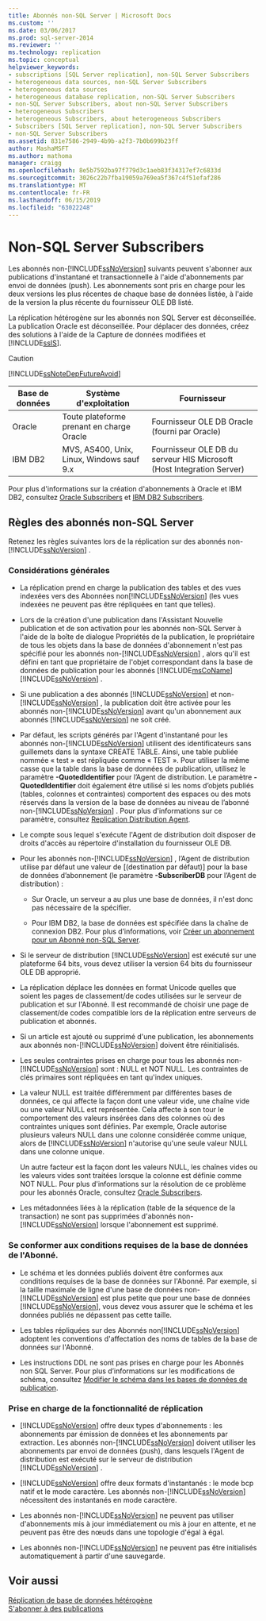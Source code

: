 ```yaml
---
title: Abonnés non-SQL Server | Microsoft Docs
ms.custom: ''
ms.date: 03/06/2017
ms.prod: sql-server-2014
ms.reviewer: ''
ms.technology: replication
ms.topic: conceptual
helpviewer_keywords:
- subscriptions [SQL Server replication], non-SQL Server Subscribers
- heterogeneous data sources, non-SQL Server Subscribers
- heterogeneous data sources
- heterogeneous database replication, non-SQL Server Subscribers
- non-SQL Server Subscribers, about non-SQL Server Subscribers
- heterogeneous Subscribers
- heterogeneous Subscribers, about heterogeneous Subscribers
- Subscribers [SQL Server replication], non-SQL Server Subscribers
- non-SQL Server Subscribers
ms.assetid: 831e7586-2949-4b9b-a2f3-7b0b699b23ff
author: MashaMSFT
ms.author: mathoma
manager: craigg
ms.openlocfilehash: 8e5b7592ba97f779d3c1aeb83f34317ef7c6833d
ms.sourcegitcommit: 3026c22b7fba19059a769ea5f367c4f51efaf286
ms.translationtype: MT
ms.contentlocale: fr-FR
ms.lasthandoff: 06/15/2019
ms.locfileid: "63022248"
---
```

# <a name="non-sql-server-subscribers"></a>Non-SQL Server Subscribers
  Les abonnés non-[!INCLUDE[ssNoVersion](../../../includes/ssnoversion-md.md)] suivants peuvent s'abonner aux publications d'instantané et transactionnelle à l'aide d'abonnements par envoi de données (push). Les abonnements sont pris en charge pour les deux versions les plus récentes de chaque base de données listée, à l'aide de la version la plus récente du fournisseur OLE DB listé.  
  
 La réplication hétérogène sur les abonnés non SQL Server est déconseillée. La publication Oracle est déconseillée. Pour déplacer des données, créez des solutions à l'aide de la Capture de données modifiées et [!INCLUDE[ssIS](../../../includes/ssis-md.md)].  
  
> [!CAUTION]  
>  [!INCLUDE[ssNoteDepFutureAvoid](../../../includes/ssnotedepfutureavoid-md.md)]  
  
|Base de données|Système d'exploitation|Fournisseur|  
|--------------|----------------------|--------------|  
|Oracle|Toute plateforme prenant en charge Oracle|Fournisseur OLE DB Oracle (fourni par Oracle)|  
|IBM DB2|MVS, AS400, Unix, Linux, Windows sauf 9.x|Fournisseur OLE DB du serveur HIS Microsoft (Host Integration Server)|  
  
 Pour plus d'informations sur la création d'abonnements à Oracle et IBM DB2, consultez [Oracle Subscribers](oracle-subscribers.md) et [IBM DB2 Subscribers](ibm-db2-subscribers.md).  
  
## <a name="considerations-for-non-sql-server-subscribers"></a>Règles des abonnés non-SQL Server  
 Retenez les règles suivantes lors de la réplication sur des abonnés non-[!INCLUDE[ssNoVersion](../../../includes/ssnoversion-md.md)] .  
  
### <a name="general-considerations"></a>Considérations générales  
  
-   La réplication prend en charge la publication des tables et des vues indexées vers des Abonnées non[!INCLUDE[ssNoVersion](../../../includes/ssnoversion-md.md)] (les vues indexées ne peuvent pas être répliquées en tant que telles).  
  
-   Lors de la création d'une publication dans l'Assistant Nouvelle publication et de son activation pour les abonnés non-SQL Server à l'aide de la boîte de dialogue Propriétés de la publication, le propriétaire de tous les objets dans la base de données d'abonnement n'est pas spécifié pour les abonnés non-[!INCLUDE[ssNoVersion](../../../includes/ssnoversion-md.md)] , alors qu'il est défini en tant que propriétaire de l'objet correspondant dans la base de données de publication pour les abonnés [!INCLUDE[msCoName](../../../includes/msconame-md.md)] [!INCLUDE[ssNoVersion](../../../includes/ssnoversion-md.md)] .  
  
-   Si une publication a des abonnés [!INCLUDE[ssNoVersion](../../../includes/ssnoversion-md.md)] et non-[!INCLUDE[ssNoVersion](../../../includes/ssnoversion-md.md)] , la publication doit être activée pour les abonnés non-[!INCLUDE[ssNoVersion](../../../includes/ssnoversion-md.md)] avant qu'un abonnement aux abonnés [!INCLUDE[ssNoVersion](../../../includes/ssnoversion-md.md)] ne soit créé.  
  
-   Par défaut, les scripts générés par l'Agent d'instantané pour les abonnés non-[!INCLUDE[ssNoVersion](../../../includes/ssnoversion-md.md)] utilisent des identificateurs sans guillemets dans la syntaxe CREATE TABLE. Ainsi, une table publiée nommée « test » est répliquée comme « TEST ». Pour utiliser la même casse que la table dans la base de données de publication, utilisez le paramètre **-QuotedIdentifier** pour l’Agent de distribution. Le paramètre **-QuotedIdentifier** doit également être utilisé si les noms d’objets publiés (tables, colonnes et contraintes) comportent des espaces ou des mots réservés dans la version de la base de données au niveau de l’abonné non-[!INCLUDE[ssNoVersion](../../../includes/ssnoversion-md.md)] . Pour plus d'informations sur ce paramètre, consultez [Replication Distribution Agent](../agents/replication-distribution-agent.md).  
  
-   Le compte sous lequel s'exécute l'Agent de distribution doit disposer de droits d'accès au répertoire d'installation du fournisseur OLE DB.  
  
-   Pour les abonnés non-[!INCLUDE[ssNoVersion](../../../includes/ssnoversion-md.md)] , l’Agent de distribution utilise par défaut une valeur de [(destination par défaut)] pour la base de données d’abonnement (le paramètre **-SubscriberDB** pour l’Agent de distribution) :  
  
    -   Sur Oracle, un serveur a au plus une base de données, il n'est donc pas nécessaire de la spécifier.  
  
    -   Pour IBM DB2, la base de données est spécifiée dans la chaîne de connexion DB2. Pour plus d’informations, voir [Créer un abonnement pour un Abonné non-SQL Server](../create-a-subscription-for-a-non-sql-server-subscriber.md).  
  
-   Si le serveur de distribution [!INCLUDE[ssNoVersion](../../../includes/ssnoversion-md.md)] est exécuté sur une plateforme 64 bits, vous devez utiliser la version 64 bits du fournisseur OLE DB approprié.  
  
-   La réplication déplace les données en format Unicode quelles que soient les pages de classement/de codes utilisées sur le serveur de publication et sur l'Abonné. Il est recommandé de choisir une page de classement/de codes compatible lors de la réplication entre serveurs de publication et abonnés.  
  
-   Si un article est ajouté ou supprimé d'une publication, les abonnements aux abonnés non-[!INCLUDE[ssNoVersion](../../../includes/ssnoversion-md.md)] doivent être réinitialisés.  
  
-   Les seules contraintes prises en charge pour tous les abonnés non-[!INCLUDE[ssNoVersion](../../../includes/ssnoversion-md.md)] sont : NULL et NOT NULL. Les contraintes de clés primaires sont répliquées en tant qu'index uniques.  
  
-   La valeur NULL est traitée différemment par différentes bases de données, ce qui affecte la façon dont une valeur vide, une chaîne vide ou une valeur NULL est représentée. Cela affecte à son tour le comportement des valeurs insérées dans des colonnes où des contraintes uniques sont définies. Par exemple, Oracle autorise plusieurs valeurs NULL dans une colonne considérée comme unique, alors de [!INCLUDE[ssNoVersion](../../../includes/ssnoversion-md.md)] n'autorise qu'une seule valeur NULL dans une colonne unique.  
  
     Un autre facteur est la façon dont les valeurs NULL, les chaînes vides ou les valeurs vides sont traitées lorsque la colonne est définie comme NOT NULL. Pour plus d'informations sur la résolution de ce problème pour les abonnés Oracle, consultez [Oracle Subscribers](oracle-subscribers.md).  
  
-   Les métadonnées liées à la réplication (table de la séquence de la transaction) ne sont pas supprimées d'abonnés non-[!INCLUDE[ssNoVersion](../../../includes/ssnoversion-md.md)] lorsque l'abonnement est supprimé.  
  
### <a name="conforming-to-the-requirements-of-the-subscriber-database"></a>Se conformer aux conditions requises de la base de données de l'Abonné.  
  
-   Le schéma et les données publiés doivent être conformes aux conditions requises de la base de données sur l'Abonné. Par exemple, si la taille maximale de ligne d'une base de données non-[!INCLUDE[ssNoVersion](../../../includes/ssnoversion-md.md)] est plus petite que pour une base de données [!INCLUDE[ssNoVersion](../../../includes/ssnoversion-md.md)], vous devez vous assurer que le schéma et les données publiés ne dépassent pas cette taille.  
  
-   Les tables répliquées sur des Abonnés non[!INCLUDE[ssNoVersion](../../../includes/ssnoversion-md.md)] adoptent les conventions d'affectation des noms de tables de la base de données sur l'Abonné.  
  
-   Les instructions DDL ne sont pas prises en charge pour les Abonnés non SQL Server. Pour plus d’informations sur les modifications de schéma, consultez [Modifier le schéma dans les bases de données de publication](../publish/make-schema-changes-on-publication-databases.md).  
  
### <a name="replication-feature-support"></a>Prise en charge de la fonctionnalité de réplication  
  
-   [!INCLUDE[ssNoVersion](../../../includes/ssnoversion-md.md)] offre deux types d'abonnements : les abonnements par émission de données et les abonnements par extraction. Les abonnés non-[!INCLUDE[ssNoVersion](../../../includes/ssnoversion-md.md)] doivent utiliser les abonnements par envoi de données (push), dans lesquels l'Agent de distribution est exécuté sur le serveur de distribution [!INCLUDE[ssNoVersion](../../../includes/ssnoversion-md.md)] .  
  
-   [!INCLUDE[ssNoVersion](../../../includes/ssnoversion-md.md)] offre deux formats d'instantanés : le mode bcp natif et le mode caractère. Les abonnés non-[!INCLUDE[ssNoVersion](../../../includes/ssnoversion-md.md)] nécessitent des instantanés en mode caractère.  
  
-   Les abonnés non-[!INCLUDE[ssNoVersion](../../../includes/ssnoversion-md.md)] ne peuvent pas utiliser d'abonnements mis à jour immédiatement ou mis à jour en attente, et ne peuvent pas être des nœuds dans une topologie d'égal à égal.  
  
-   Les abonnés non-[!INCLUDE[ssNoVersion](../../../includes/ssnoversion-md.md)] ne peuvent pas être initialisés automatiquement à partir d'une sauvegarde.  
  
## <a name="see-also"></a>Voir aussi  
 [Réplication de base de données hétérogène](heterogeneous-database-replication.md)   
 [S'abonner à des publications](../subscribe-to-publications.md)  
  
  
